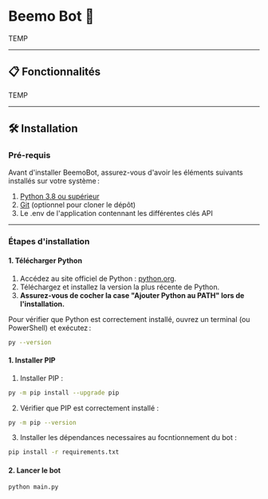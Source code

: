 # Beemo Bot 🤖

TEMP

---

## 📋 Fonctionnalités

TEMP

---

## 🛠️ Installation

### Pré-requis

Avant d'installer BeemoBot, assurez-vous d'avoir les éléments suivants installés sur votre système :

1. [Python 3.8 ou supérieur](https://www.python.org/downloads/)
2. [Git](https://git-scm.com/) (optionnel pour cloner le dépôt)
3. Le .env de l'application contennant les différentes clés API

---

### Étapes d'installation

#### 1. Télécharger Python

1. Accédez au site officiel de Python : [python.org](https://www.python.org/downloads/).
2. Téléchargez et installez la version la plus récente de Python.
3. **Assurez-vous de cocher la case "Ajouter Python au PATH" lors de l'installation.**

Pour vérifier que Python est correctement installé, ouvrez un terminal (ou PowerShell) et exécutez :

```bash
py --version
```

#### 1. Installer PIP

1. Installer PIP :

```bash
py -m pip install --upgrade pip
```

2. Vérifier que PIP est correctement installé :

```bash
py -m pip --version
```

3. Installer les dépendances necessaires au focntionnement du bot :

```bash
pip install -r requirements.txt
```

#### 2. Lancer le bot

```bash
python main.py
```